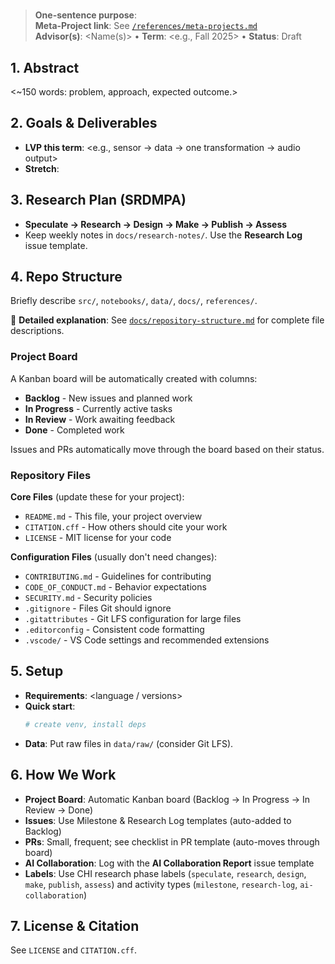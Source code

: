 # <Project Title>

> **One-sentence purpose**: <why this matters in the CHI ecosystem>  
> **Meta-Project link**: See [`/references/meta-projects.md`](references/meta-projects.md)  
> **Advisor(s)**: <Name(s)> • **Term**: <e.g., Fall 2025> • **Status**: Draft

## 1. Abstract
<~150 words: problem, approach, expected outcome.>

## 2. Goals & Deliverables
- **LVP this term**: <e.g., sensor → data → one transformation → audio output>
- **Stretch**: <optional>

## 3. Research Plan (SRDMPA)
- **Speculate → Research → Design → Make → Publish → Assess**
- Keep weekly notes in `docs/research-notes/`. Use the **Research Log** issue template.

## 4. Repo Structure
Briefly describe `src/`, `notebooks/`, `data/`, `docs/`, `references/`. 

📖 **Detailed explanation**: See [`docs/repository-structure.md`](docs/repository-structure.md) for complete file descriptions.

### Project Board
A Kanban board will be automatically created with columns:
- **Backlog** - New issues and planned work
- **In Progress** - Currently active tasks  
- **In Review** - Work awaiting feedback
- **Done** - Completed work

Issues and PRs automatically move through the board based on their status.

### Repository Files
**Core Files** (update these for your project):
- `README.md` - This file, your project overview
- `CITATION.cff` - How others should cite your work
- `LICENSE` - MIT license for your code

**Configuration Files** (usually don't need changes):
- `CONTRIBUTING.md` - Guidelines for contributing
- `CODE_OF_CONDUCT.md` - Behavior expectations  
- `SECURITY.md` - Security policies
- `.gitignore` - Files Git should ignore
- `.gitattributes` - Git LFS configuration for large files
- `.editorconfig` - Consistent code formatting
- `.vscode/` - VS Code settings and recommended extensions

## 5. Setup
- **Requirements**: <language / versions>
- **Quick start**:
  ```bash
  # create venv, install deps
  ```
- **Data**: Put raw files in `data/raw/` (consider Git LFS).

## 6. How We Work

- **Project Board**: Automatic Kanban board (Backlog → In Progress → In Review → Done)
- **Issues**: Use Milestone & Research Log templates (auto-added to Backlog)
- **PRs**: Small, frequent; see checklist in PR template (auto-moves through board)
- **AI Collaboration**: Log with the **AI Collaboration Report** issue template
- **Labels**: Use CHI research phase labels (`speculate`, `research`, `design`, `make`, `publish`, `assess`) and activity types (`milestone`, `research-log`, `ai-collaboration`)

## 7. License & Citation

See `LICENSE` and `CITATION.cff`.